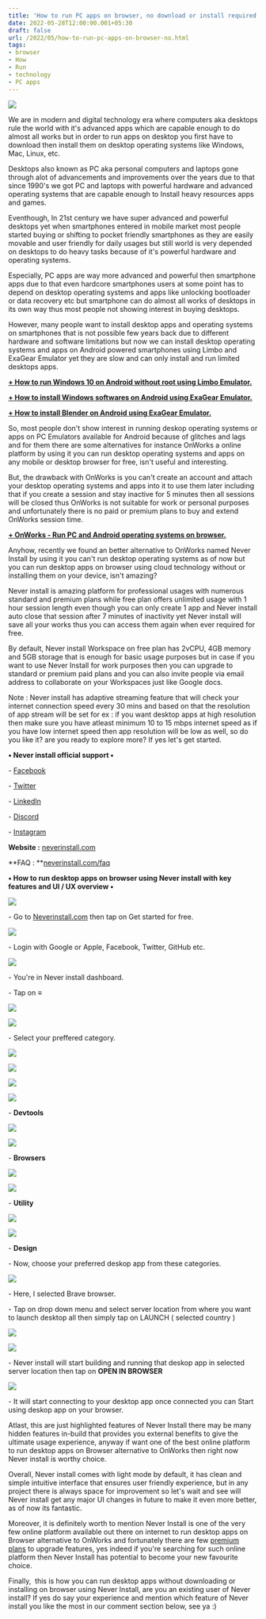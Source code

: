 ```yaml
---
title: 'How to run PC apps on browser, no download or install required.'
date: 2022-05-28T12:00:00.001+05:30
draft: false
url: /2022/05/how-to-run-pc-apps-on-browser-no.html
tags: 
- browser
- How
- Run
- technology
- PC apps
---
```


 [![](https://lh3.googleusercontent.com/-pVNlQFCzwyE/YpJn3wbHx0I/AAAAAAAALXo/fUWhGj4D6TsaeK97pRzWYw9hKTuehdOMQCNcBGAsYHQ/s1600/1653762010736226-0.png)](https://lh3.googleusercontent.com/-pVNlQFCzwyE/YpJn3wbHx0I/AAAAAAAALXo/fUWhGj4D6TsaeK97pRzWYw9hKTuehdOMQCNcBGAsYHQ/s1600/1653762010736226-0.png) 

  

  

We are in modern and digital technology era where computers aka desktops rule the world with it's advanced apps which are capable enough to do almost all works but in order to run apps on desktop you first have to download then install them on desktop operating systems like Windows, Mac, Linux, etc.

  

Desktops also known as PC aka personal computers and laptops gone through alot of advancements and improvements over the years due to that since 1990's we got PC and laptops with powerful hardware and advanced operating systems that are capable enough to Install heavy resources apps and games.

  

Eventhough, In 21st century we have super advanced and powerful desktops yet when smartphones entered in mobile market most people started buying or shifting to pocket friendly smartphones as they are easily movable and user friendly for daily usages but still world is very depended on desktops to do heavy tasks because of it's powerful hardware and operating systems.

  

Especially, PC apps are way more advanced and powerful then smartphone apps due to that even hardcore smartphones users at some point has to depend on desktop operating systems and apps like unlocking bootloader or data recovery etc but smartphone can do almost all works of desktops in its own way thus most people not showing interest in buying desktops.

  

However, many people want to install desktop apps and operating systems on smartphones that is not possible few years back due to different hardware and software limitations but now we can install desktop operating systems and apps on Android powered smartphones using Limbo and ExaGear Emulator yet they are slow and can only install and run limited desktops apps.

  

**[\+ How to run Windows 10 on Android without root using Limbo Emulator.](https://www.techtracker.in/2022/05/how-to-run-windows-10-on-android.html)**

**[\+ How to install Windows softwares on Android using ExaGear Emulator.](https://www.techtracker.in/2022/05/how-to-install-windows-softwares-on.html)**

  

**[\+ How to install Blender on Android using ExaGear Emulator.](https://www.techtracker.in/2022/05/how-to-install-blender-on-android-using.html)**

  

So, most people don't show interest in running deskop operating systems or apps on PC Emulators available for Android because of glitches and lags and for them there are some alternatives for instance OnWorks a online platform by using it you can run desktop operating systems and apps on any mobile or desktop browser for free, isn't useful and interesting.

  

But, the drawback with OnWorks is you can't create an account and attach your desktop operating systems and apps into it to use them later including that if you create a session and stay inactive for 5 minutes then all sessions will be closed thus OnWorks is not suitable for work or personal purposes and unfortunately there is no paid or premium plans to buy and extend OnWorks session time.

  

**[\+ OnWorks - Run PC and Android operating systems on browser.](https://www.techtracker.in/2022/04/onworks-run-pc-and-android-operating.html)**

  

Anyhow, recently we found an better alternative to OnWorks named Never Install by using it you can't run desktop operating systems as of now but you can run desktop apps on browser using cloud technology without or installing them on your device, isn't amazing?

  

Never install is amazing platform for professional usages with numerous standard and premium plans while free plan offers unlimited usage with 1 hour session length even though you can only create 1 app and Never install auto close that session after 7 minutes of inactivity yet Never install will save all your works thus you can access them again when ever required for free.

  

By default, Never install Workspace on free plan has 2vCPU, 4GB memory and 5GB storage that is enough for basic usage purposes but in case if you want to use Never Install for work purposes then you can upgrade to standard or premium paid plans and you can also invite people via email address to collaborate on your Workspaces just like Google docs.

  

Note : Never install has adaptive streaming feature that will check your internet connection speed every 30 mins and based on that the resolution of app stream will be set for ex : if you want desktop apps at high resolution then make sure you have atleast minimum 10 to 15 mbps internet speed as if you have low internet speed then app resolution will be low as well, so do you like it? are you ready to explore more? If yes let's get started.

  

**• Never install official support •**

\- [Facebook](https://www.facebook.com/neverinstall)

\- [Twitter](https://twitter.com/neverinstall)

\- [LinkedIn](https://in.linkedin.com/company/neverinstall)  

\- [Discord](https://discord.com/invite/3kTQKWZ4D3)

\- [Instagram](https://www.instagram.com/neverinstallapp/)

  

**Website :** [neverinstall.com](https://neverinstall.com/)

**FAQ : **[neverinstall.com/faq](http://neverinstall.com/faqs)

  

**• How to run desktop apps on browser using Never install with key features and UI / UX overview •**

 [![](https://lh3.googleusercontent.com/-6QoGXak0iDw/YpMQl8XKHSI/AAAAAAAALZI/b0XOiRcB-981jyW4mOxuvnyJt4KqGHikQCNcBGAsYHQ/s1600/1653805197728405-0.png)](https://lh3.googleusercontent.com/-6QoGXak0iDw/YpMQl8XKHSI/AAAAAAAALZI/b0XOiRcB-981jyW4mOxuvnyJt4KqGHikQCNcBGAsYHQ/s1600/1653805197728405-0.png) 

  

\- Go to [Neverinstall.com](http://Neverinstall.com) then tap on Get started for free.

  

 [![](https://lh3.googleusercontent.com/-Qaf9NeOsNMM/YpMQjQPkEyI/AAAAAAAALZA/gLVDkCJ8a4ADNEFG9pAA6p74IfsSnRrkACNcBGAsYHQ/s1600/1653805192580798-1.png)](https://lh3.googleusercontent.com/-Qaf9NeOsNMM/YpMQjQPkEyI/AAAAAAAALZA/gLVDkCJ8a4ADNEFG9pAA6p74IfsSnRrkACNcBGAsYHQ/s1600/1653805192580798-1.png) 

  

\- Login with Google or Apple, Facebook, Twitter, GitHub etc.

  

 [![](https://lh3.googleusercontent.com/-TfYQAhyUes0/YpMQiGeUtWI/AAAAAAAALY4/Yl-24_jNyA8ZBXKCk2By1yfQ_wSD-Y-rgCNcBGAsYHQ/s1600/1653805187080663-2.png)](https://lh3.googleusercontent.com/-TfYQAhyUes0/YpMQiGeUtWI/AAAAAAAALY4/Yl-24_jNyA8ZBXKCk2By1yfQ_wSD-Y-rgCNcBGAsYHQ/s1600/1653805187080663-2.png) 

  

\- You're in Never install dashboard.

  

\- Tap on **≡**

 **[![](https://lh3.googleusercontent.com/-qjr4OQfe6fM/YpMQgr6qE5I/AAAAAAAALY0/zMTKavRyzp0cBK_O98aayEVyG_A7TRS8wCNcBGAsYHQ/s1600/1653805179105828-3.png)](https://lh3.googleusercontent.com/-qjr4OQfe6fM/YpMQgr6qE5I/AAAAAAAALY0/zMTKavRyzp0cBK_O98aayEVyG_A7TRS8wCNcBGAsYHQ/s1600/1653805179105828-3.png)** 

 **[![](https://lh3.googleusercontent.com/-yyGDZ7yrqzs/YpMQeli0qxI/AAAAAAAALYw/H1N5A-6AC28qWMLmUdqpp1jOXZhYzff5ACNcBGAsYHQ/s1600/1653805174405085-4.png)](https://lh3.googleusercontent.com/-yyGDZ7yrqzs/YpMQeli0qxI/AAAAAAAALYw/H1N5A-6AC28qWMLmUdqpp1jOXZhYzff5ACNcBGAsYHQ/s1600/1653805174405085-4.png)**   

\- Select your preffered category.

  

 [![](https://lh3.googleusercontent.com/-xGgcFbTL61Q/YpMQdgbyf3I/AAAAAAAALYs/V-HwLvromekq3k45QY6z0chQoXnhfYVNgCNcBGAsYHQ/s1600/1653805168063310-5.png)](https://lh3.googleusercontent.com/-xGgcFbTL61Q/YpMQdgbyf3I/AAAAAAAALYs/V-HwLvromekq3k45QY6z0chQoXnhfYVNgCNcBGAsYHQ/s1600/1653805168063310-5.png) 

  

 [![](https://lh3.googleusercontent.com/-FicHezxuoAo/YpMQbxEJntI/AAAAAAAALYo/SkqzyuIb3fY_lWrodLrmCld2CtKUQwlngCNcBGAsYHQ/s1600/1653805161699086-6.png)](https://lh3.googleusercontent.com/-FicHezxuoAo/YpMQbxEJntI/AAAAAAAALYo/SkqzyuIb3fY_lWrodLrmCld2CtKUQwlngCNcBGAsYHQ/s1600/1653805161699086-6.png) 

  

 [![](https://lh3.googleusercontent.com/-tvqf4T4qIYE/YpMQaThaq0I/AAAAAAAALYk/SgS1GrDozdgu4O3GvB6ARh-wyfd1QeFHgCNcBGAsYHQ/s1600/1653805155594741-7.png)](https://lh3.googleusercontent.com/-tvqf4T4qIYE/YpMQaThaq0I/AAAAAAAALYk/SgS1GrDozdgu4O3GvB6ARh-wyfd1QeFHgCNcBGAsYHQ/s1600/1653805155594741-7.png) 

 [![](https://lh3.googleusercontent.com/-PfUbK5ol3C8/YpMQY2udVPI/AAAAAAAALYg/1xaThq3qa4AWi8TH5E3ymFt0vspZLno3gCNcBGAsYHQ/s1600/1653805149998847-8.png)](https://lh3.googleusercontent.com/-PfUbK5ol3C8/YpMQY2udVPI/AAAAAAAALYg/1xaThq3qa4AWi8TH5E3ymFt0vspZLno3gCNcBGAsYHQ/s1600/1653805149998847-8.png) 

  

\- **Devtools**

 **[![](https://lh3.googleusercontent.com/-lCoeaIEZT2g/YpMQXcSlu2I/AAAAAAAALYc/RXO_hemgcVEOj-jpT892fMrWDCf99pydACNcBGAsYHQ/s1600/1653805144214013-9.png)](https://lh3.googleusercontent.com/-lCoeaIEZT2g/YpMQXcSlu2I/AAAAAAAALYc/RXO_hemgcVEOj-jpT892fMrWDCf99pydACNcBGAsYHQ/s1600/1653805144214013-9.png)** 

 **[![](https://lh3.googleusercontent.com/-_CEBYNMyEaI/YpMQVy9prfI/AAAAAAAALYY/RgSXBzSIO3k8vSUP-2bBqwibdHod3ntNgCNcBGAsYHQ/s1600/1653805139815716-10.png)](https://lh3.googleusercontent.com/-_CEBYNMyEaI/YpMQVy9prfI/AAAAAAAALYY/RgSXBzSIO3k8vSUP-2bBqwibdHod3ntNgCNcBGAsYHQ/s1600/1653805139815716-10.png)** 

\- **Browsers**

 **[![](https://lh3.googleusercontent.com/-tdSRE8yZkvY/YpMQU1Fs5cI/AAAAAAAALYU/SbZyr2PoMbwGjpqIXdbfh_BTIMCS3_wRgCNcBGAsYHQ/s1600/1653805133976218-11.png)](https://lh3.googleusercontent.com/-tdSRE8yZkvY/YpMQU1Fs5cI/AAAAAAAALYU/SbZyr2PoMbwGjpqIXdbfh_BTIMCS3_wRgCNcBGAsYHQ/s1600/1653805133976218-11.png)** 

 [![](https://lh3.googleusercontent.com/-fTvF1GhVr7c/YpMQTUAsflI/AAAAAAAALYQ/3zZR65hZPhk-K3OhZIUh-n-scujkS9-SACNcBGAsYHQ/s1600/1653805129769774-12.png)](https://lh3.googleusercontent.com/-fTvF1GhVr7c/YpMQTUAsflI/AAAAAAAALYQ/3zZR65hZPhk-K3OhZIUh-n-scujkS9-SACNcBGAsYHQ/s1600/1653805129769774-12.png) 

  

\- **Utility**

  

 [![](https://lh3.googleusercontent.com/-ChTizPNh1hU/YpMQSf9SAFI/AAAAAAAALYM/HLQK8_mqC_Ahz9WFbaFBtT6ADGuvSuyZACNcBGAsYHQ/s1600/1653805123009599-13.png)](https://lh3.googleusercontent.com/-ChTizPNh1hU/YpMQSf9SAFI/AAAAAAAALYM/HLQK8_mqC_Ahz9WFbaFBtT6ADGuvSuyZACNcBGAsYHQ/s1600/1653805123009599-13.png) 

  

 [![](https://lh3.googleusercontent.com/-EmppNvqDqps/YpMQQhgyqyI/AAAAAAAALYI/iVn7iaXCSL0dX4zG1gLsdth0JI9M9nd4ACNcBGAsYHQ/s1600/1653805119070463-14.png)](https://lh3.googleusercontent.com/-EmppNvqDqps/YpMQQhgyqyI/AAAAAAAALYI/iVn7iaXCSL0dX4zG1gLsdth0JI9M9nd4ACNcBGAsYHQ/s1600/1653805119070463-14.png) 

  

\- **Design**

\- Now, choose your preferred deskop app from these categories.

  

 [![](https://lh3.googleusercontent.com/-aRqz5a3pyVo/YpMQPsl6V6I/AAAAAAAALYE/gRTGOPKBPFcI7ip5zvSQPPWcOC618pSCACNcBGAsYHQ/s1600/1653805113920690-15.png)](https://lh3.googleusercontent.com/-aRqz5a3pyVo/YpMQPsl6V6I/AAAAAAAALYE/gRTGOPKBPFcI7ip5zvSQPPWcOC618pSCACNcBGAsYHQ/s1600/1653805113920690-15.png) 

  

\- Here, I selected Brave browser.

  

\- Tap on drop down menu and select server location from where you want to launch desktop all then simply tap on LAUNCH ( selected country )

  

 [![](https://lh3.googleusercontent.com/-shFW7lTQ39g/YpMQOahjEgI/AAAAAAAALYA/HrE4CoaWHjswB91nBkU_w5wvxnUu2pp4ACNcBGAsYHQ/s1600/1653805108997013-16.png)](https://lh3.googleusercontent.com/-shFW7lTQ39g/YpMQOahjEgI/AAAAAAAALYA/HrE4CoaWHjswB91nBkU_w5wvxnUu2pp4ACNcBGAsYHQ/s1600/1653805108997013-16.png) 

  

 [![](https://lh3.googleusercontent.com/-hsYOpsvqtjo/YpMQNJqJERI/AAAAAAAALX8/JKY1QOEGr8YUaG9IylNQTR2u7ej-ZKlAACNcBGAsYHQ/s1600/1653805103525378-17.png)](https://lh3.googleusercontent.com/-hsYOpsvqtjo/YpMQNJqJERI/AAAAAAAALX8/JKY1QOEGr8YUaG9IylNQTR2u7ej-ZKlAACNcBGAsYHQ/s1600/1653805103525378-17.png) 

  

\- Never install will start building and running that deskop app in selected server location then tap on **OPEN IN BROWSER**

 **[![](https://lh3.googleusercontent.com/-ziwRkfSrlqM/YpMQL4kHMvI/AAAAAAAALX4/g17DsJ-GWnU5d_6fmq7rfEYrjrRtamHEQCNcBGAsYHQ/s1600/1653805098989454-18.png)](https://lh3.googleusercontent.com/-ziwRkfSrlqM/YpMQL4kHMvI/AAAAAAAALX4/g17DsJ-GWnU5d_6fmq7rfEYrjrRtamHEQCNcBGAsYHQ/s1600/1653805098989454-18.png)** 

\- It will start connecting to your desktop app once connected you can Start using deskop app on your browser.

  

Atlast, this are just highlighted features of Never Install there may be many hidden features in-build that provides you external benefits to give the ultimate usage experience, anyway if want one of the best online platform to run desktop apps on Browser alternative to OnWorks then right now Never install is worthy choice.

  

Overall, Never install comes with light mode by default, it has clean and simple intuitive interface that ensures user friendly experience, but in any project there is always space for improvement so let's wait and see will Never install get any major UI changes in future to make it even more better, as of now its fantastic.

  

Moreover, it is definitely worth to mention Never Install is one of the very few online platform available out there on internet to run desktop apps on Browser alternative to OnWorks and fortunately there are few [premium plans](https://neverinstall.com/plans) to upgrade features, yes indeed if you're searching for such online platform then Never Install has potential to become your new favourite choice.

  

Finally,  this is how you can run desktop apps without downloading or installing on browser using Never Install, are you an existing user of Never install? If yes do say your experience and mention which feature of Never install you like the most in our comment section below, see ya :)
